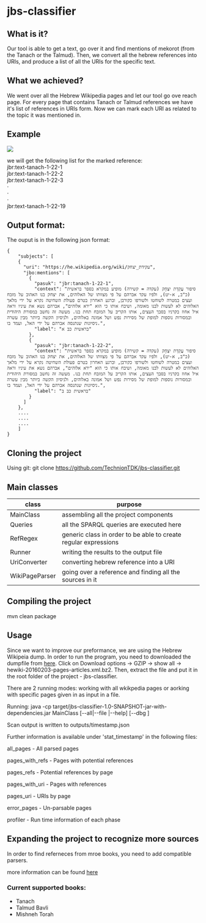 # jbs-classifier

## What is it?
Our tool is able to get a text, go over it and find mentions of mekorot (from the Tanach or the Talmud).
Then, we convert all the hebrew references into URIs, and produce a list of all the URIs for the specific text.

## What we achieved?
We went over all the Hebrew Wikipedia pages and let our tool go ove reach page.
For every page that contains Tanach or Talmud references we have it's list of references in URIs form.
Now we can mark each URI as related to the topic it was mentioned in.

## Example
![](https://user-images.githubusercontent.com/23153327/32541137-6868d552-c477-11e7-9b0e-0ffc1077a6dd.png)

we will get the following list for the marked reference:<br />
jbr:text-tanach-1-22-1<br />
jbr:text-tanach-1-22-2<br />
jbr:text-tanach-1-22-3<br />
⋅<br />
⋅<br />
⋅<br />
jbr:text-tanach-1-22-19

## Output format:
The ouput is in the following json format:
```
{
	"subjects": [
	{
	  "uri": "https://he.wikipedia.org/wiki/עקידת_יצחק",
	  "jbo:mentions": [
	    {
	      "pasuk": "jbr:tanach-1-22-1",
	      "context": "סיפור עֲקֵדַת יִצְחָק (עקדה = קשירה) מופיע במקרא בספר בראשית (כ"ב, א-יט), ולפיו עקד אברהם על פי מצוותו של האלוהים, את יצחק בנו האהוב על מזבח ועצים במטרה לשוחטו ולשורפו כקורבן, וברגע האחרון בטרם פעולת השחיטה נקרא על ידי מלאך האלוהים לא לעשות לבנו מאומה, ושיבח אותו כי הוא "ירא אלוהים", אברהם נשא את עיניו וראה איל אחוז בקרניו בסבך העצים, אותו הקריב על המזבח תחת בנו. מעשה זה נחשב במסורת היהודית ובמסורות נוספות למופת של מסירות נפש ושל אמונה באלוהים, ולניסיון הקשה ביותר מבין עשרה ניסיונות שנתנסה אברהם על ידי האל, ועמד בו.",
	      "label": "בראשית כב א"
	    },
	    {
	      "pasuk": "jbr:tanach-1-22-2",
	      "context": "סיפור עֲקֵדַת יִצְחָק (עקדה = קשירה) מופיע במקרא בספר בראשית (כ"ב, א-יט), ולפיו עקד אברהם על פי מצוותו של האלוהים, את יצחק בנו האהוב על מזבח ועצים במטרה לשוחטו ולשורפו כקורבן, וברגע האחרון בטרם פעולת השחיטה נקרא על ידי מלאך האלוהים לא לעשות לבנו מאומה, ושיבח אותו כי הוא "ירא אלוהים", אברהם נשא את עיניו וראה איל אחוז בקרניו בסבך העצים, אותו הקריב על המזבח תחת בנו. מעשה זה נחשב במסורת היהודית ובמסורות נוספות למופת של מסירות נפש ושל אמונה באלוהים, ולניסיון הקשה ביותר מבין עשרה ניסיונות שנתנסה אברהם על ידי האל, ועמד בו.",
	      "label": "בראשית כב ב"
	    }
	  ]
	},
	....
	....
	....
    ]
}

```
## Cloning the project
Using git: git clone https://github.com/TechnionTDK/jbs-classifier.git

## Main classes
| class | purpose |
| ------ | ------ |
| MainClass | assembling all the project components  |
| Queries | all the SPARQL queries are executed here |
| RefRegex | generic class in order to be able to create regular expressions |
| Runner | writing the results to the output file |
| UriConverter | converting hebrew reference into a URI |
| WikiPageParser | going over a reference and finding all the sources in it |

## Compiling the project
mvn clean package

## Usage

Since we want to improve our preformance, we are using the Hebrew Wikipeia dump.
In order to run the program, you need to downloaded the dumpfile from [here](https://archive.org/details/hewiki-20160203).
Click on Download options -> GZIP -> show all -> hewiki-20160203-pages-articles.xml.bz2.
Then, extract the file and put it in the root folder of the project - jbs-classifier.

There are 2 running modes: working with all wkikpedia pages or aorking with specific pages given in as input in a file.

Running:
java -cp target/jbs-classifier-1.0-SNAPSHOT-jar-with-dependencies.jar MainClass
 [--all|--file <path to file>|--help] [--dbg <debug flags>]


Scan output is written to outputs/timestamp.json

Further information is available under 'stat_timestamp'
in the following files:

all_pages - All parsed pages

pages_with_refs - Pages with potential references

pages_refs - Potential references by page

pages_with_uri - Pages with references

pages_uri - URIs by page

error_pages - Un-parsable pages

profiler - Run time information of each phase

## Expanding the project to recognize more sources

In order to find referneces from mroe books, you need to add compatible parsers.

more information can be found [here](https://github.com/TechnionTDK/jbs-classifier/wiki/adding-parsers-for-new-books)

### Current supported books:

 * Tanach
 * Talmud Bavli
 * Mishneh Torah

